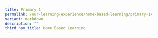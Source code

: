 ```yaml
---
title: Primary 1
permalink: /our-learning-experience/home-based-learning/primary-1/
variant: markdown
description: ""
third_nav_title: Home Based Learning
---
```

